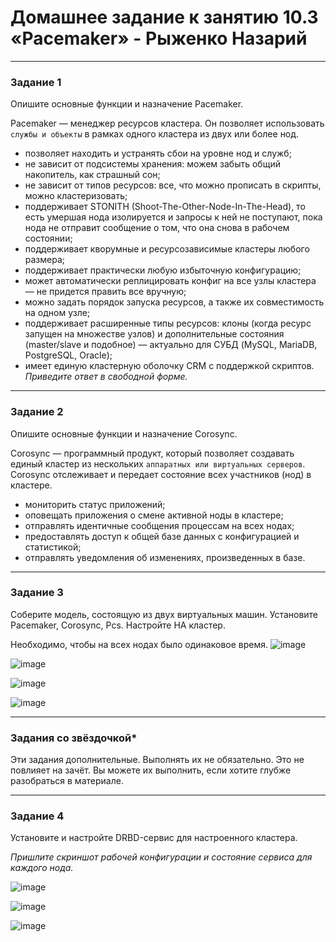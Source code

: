 # Домашнее задание к занятию 10.3 «Pacemaker» - Рыженко Назарий

---

### Задание 1

Опишите основные функции и назначение Pacemaker.

Pacemaker — менеджер ресурсов кластера. Он позволяет использовать `службы и объекты` в рамках одного кластера из двух или более нод.

* позволяет находить и устранять сбои на уровне нод и служб;
* не зависит от подсистемы хранения: можем забыть общий накопитель, как страшный сон;
* не зависит от типов ресурсов: все, что можно прописать в скрипты, можно кластеризовать;
* поддерживает STONITH (Shoot-The-Other-Node-In-The-Head), то есть умершая нода изолируется и запросы к ней не поступают, пока нода не отправит сообщение о том, что она снова в рабочем состоянии;
* поддерживает кворумные и ресурсозависимые кластеры любого размера;
* поддерживает практически любую избыточную конфигурацию;
* может автоматически реплицировать конфиг на все узлы кластера — не придется править все вручную;
* можно задать порядок запуска ресурсов, а также их совместимость на одном узле;
* поддерживает расширенные типы ресурсов: клоны (когда ресурс запущен на множестве узлов) и дополнительные состояния (master/slave и подобное) — актуально для СУБД (MySQL, MariaDB, PostgreSQL, Oracle);
* имеет единую кластерную оболочку CRM с поддержкой скриптов.
*Приведите ответ в свободной форме.*

---

### Задание 2

Опишите основные функции и назначение Corosync.

Corosync — программный продукт, который позволяет создавать единый кластер из нескольких `аппаратных или виртуальных серверов`. Corosync отслеживает и передает состояние всех участников (нод) в кластере.

* мониторить статус приложений;
* оповещать приложения о смене активной ноды в кластере;
* отправлять идентичные сообщения процессам на всех нодах;
* предоставлять доступ к общей базе данных с конфигурацией и статистикой;
* отправлять уведомления об изменениях, произведенных в базе.

---

### Задание 3

Соберите модель, состоящую из двух виртуальных машин. Установите Pacemaker, Corosync, Pcs. Настройте HA кластер.

Необходимо, чтобы на всех нодах было одинаковое время.
![image](https://user-images.githubusercontent.com/106932460/218745295-a089fc83-03f4-43e9-9a47-1f7e3d7adad3.png)

![image](https://user-images.githubusercontent.com/106932460/218766575-ed6970c0-3c59-4bb3-b88b-faa175483e18.png)

![image](https://user-images.githubusercontent.com/106932460/218767513-f8f0d21c-02b8-4e54-8623-b7c90c3689c0.png)

![image](https://user-images.githubusercontent.com/106932460/219016784-4cb81c81-e247-4129-84d2-0ba7cea15da1.png)

---

### Задания со звёздочкой*
Эти задания дополнительные. Выполнять их не обязательно. Это не повлияет на зачёт. Вы можете их выполнить, если хотите глубже разобраться в материале.
 
---

### Задание 4

Установите и настройте DRBD-сервис для настроенного кластера.

*Пришлите скриншот рабочей конфигурации и состояние сервиса для каждого нода.*

![image](https://user-images.githubusercontent.com/106932460/219014041-95752bc9-c99c-4e68-a296-bcdc1fde1439.png)

![image](https://user-images.githubusercontent.com/106932460/219015145-791b9b38-e4a0-4b38-9cdb-614cb6a92bf2.png)

![image](https://user-images.githubusercontent.com/106932460/219015365-626036f3-e651-4adb-92a3-3c2f04a6cf80.png)
